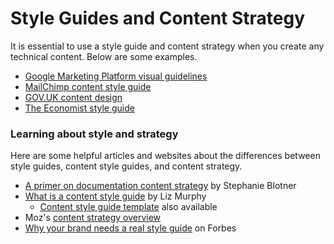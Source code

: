# Style Guides and Content Strategy

It is essential to use a style guide and content strategy when you create any technical content. Below are some examples.

+ [Google Marketing Platform visual guidelines](goo.gl/1d8mk5)
+ [MailChimp content style guide](https://styleguide.mailchimp.com/)
+ [GOV.UK content design](https://www.gov.uk/guidance/content-design)
+ [The Economist style guide](https://cdn.static-economist.com/sites/default/files/store/Style_Guide_2015.pdf)

### Learning about style and strategy

Here are some helpful articles and websites about the differences between style guides, content style guides, and content strategy.

+ [A primer on documentation content strategy](https://increment.com/documentation/primer-on-documentation-content-strategy/) by Stephanie Blotner
+ [What is a content style guide](https://www.impactbnd.com/blog/what-is-a-content-style-guide-template) by Liz Murphy
   + [Content style guide template](https://offers.impactbnd.com/free-content-style-guide-template) also available
+  Moz's [content strategy overview](https://moz.com/beginners-guide-to-content-marketing/content-strategy)
+ [Why your brand needs a real style guide](https://www.forbes.com/sites/propointgraphics/2016/07/24/brand-style-guides/#2266df3161a5) on Forbes
